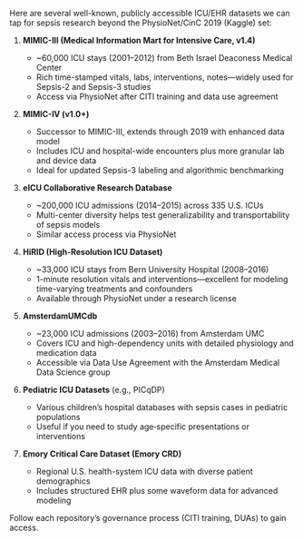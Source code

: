 Here are several well-known, publicly accessible ICU/EHR datasets we can tap for sepsis research beyond the PhysioNet/CinC 2019 (Kaggle) set:

1. **MIMIC-III (Medical Information Mart for Intensive Care, v1.4)**

   * \~60,000 ICU stays (2001–2012) from Beth Israel Deaconess Medical Center
   * Rich time-stamped vitals, labs, interventions, notes—widely used for Sepsis-2 and Sepsis-3 studies
   * Access via PhysioNet after CITI training and data use agreement

2. **MIMIC-IV (v1.0+)**

   * Successor to MIMIC-III, extends through 2019 with enhanced data model
   * Includes ICU and hospital-wide encounters plus more granular lab and device data
   * Ideal for updated Sepsis-3 labeling and algorithmic benchmarking

3. **eICU Collaborative Research Database**

   * \~200,000 ICU admissions (2014–2015) across 335 U.S. ICUs
   * Multi-center diversity helps test generalizability and transportability of sepsis models
   * Similar access process via PhysioNet

4. **HiRID (High-Resolution ICU Dataset)**

   * \~33,000 ICU stays from Bern University Hospital (2008–2016)
   * 1-minute resolution vitals and interventions—excellent for modeling time-varying treatments and confounders
   * Available through PhysioNet under a research license

5. **AmsterdamUMCdb**

   * \~23,000 ICU admissions (2003–2016) from Amsterdam UMC
   * Covers ICU and high-dependency units with detailed physiology and medication data
   * Accessible via Data Use Agreement with the Amsterdam Medical Data Science group

6. **Pediatric ICU Datasets** (e.g., PICqDP)

   * Various children’s hospital databases with sepsis cases in pediatric populations
   * Useful if you need to study age‐specific presentations or interventions

7. **Emory Critical Care Dataset (Emory CRD)**

   * Regional U.S. health-system ICU data with diverse patient demographics
   * Includes structured EHR plus some waveform data for advanced modeling

Follow each repository’s governance process (CITI training, DUAs) to gain access.

